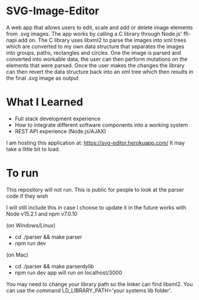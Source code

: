 # SVG-Image-Editor

A web app that allows users to edit, scale and add or delete image elements from .svg images. The app works by calling a C library through Node.js' ffi-napi add on. The C library uses libxml2 to parse the images into xml trees which are converted to my own data structure that separates the images into groups, paths, rectangles and circles. One the image is parsed and converted into workable data, the user can then perform mutations on the elements that were parsed. Once the user makes the changes the library can then revert the data structure back into an xml tree which then results in the final .svg image as output

# What I Learned

* Full stack development experience
* How to integrate different software components into a working system
* REST API experience (Node.js/AJAX)

I am hosting this application at:
https://svg-editor.herokuapp.com/
It may take a little bit to load.

# To run

This repository will not run. This is public for people to look at the parser code if they wish

I will still include this in case I choose to update it in the future
works with Node v15.2.1 and npm v7.0.10

(on Windows/Linux)
* cd ./parser && make parser
* npm run dev

(on Mac)
* cd ./parser && make parserdylib
* npm run dev
app will run on localhost/3000

You may need to change your library path so the linker can find libxml2.
You can use the command LD_LIBRARY_PATH='your systems lib folder'.
